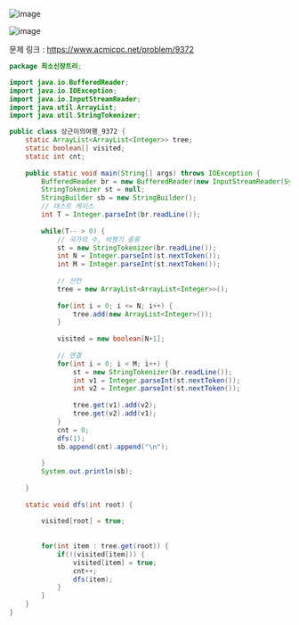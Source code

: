 ![image](https://user-images.githubusercontent.com/74396651/163987520-8fbf2b02-b579-4151-a7f7-e8416f75a46a.png)

![image](https://user-images.githubusercontent.com/74396651/163987563-66e79e33-d33f-4ee0-b20a-ab3f068968c7.png)



문제 링크 : https://www.acmicpc.net/problem/9372


```java
package 최소신장트리;

import java.io.BufferedReader;
import java.io.IOException;
import java.io.InputStreamReader;
import java.util.ArrayList;
import java.util.StringTokenizer;

public class 상근이의여행_9372 {
	static ArrayList<ArrayList<Integer>> tree;
	static boolean[] visited;
	static int cnt;
	
	public static void main(String[] args) throws IOException {
		BufferedReader br = new BufferedReader(new InputStreamReader(System.in));
		StringTokenizer st = null;
		StringBuilder sb = new StringBuilder();
		// 테스트 케이스
		int T = Integer.parseInt(br.readLine());
		
		while(T-- > 0) {
			// 국가의 수, 비행기 종류
			st = new StringTokenizer(br.readLine());
			int N = Integer.parseInt(st.nextToken());
			int M = Integer.parseInt(st.nextToken());
			
			// 선언
			tree = new ArrayList<ArrayList<Integer>>();
			
			for(int i = 0; i <= N; i++) {
				tree.add(new ArrayList<Integer>());
			}
			
			visited = new boolean[N+1];
			
			// 연결
			for(int i = 0; i < M; i++) {
				st = new StringTokenizer(br.readLine());
				int v1 = Integer.parseInt(st.nextToken());
				int v2 = Integer.parseInt(st.nextToken());
				
				tree.get(v1).add(v2);
				tree.get(v2).add(v1);
			}
			cnt = 0;
			dfs(1);
			sb.append(cnt).append("\n");
			
		}
		System.out.println(sb);
		
	}
	
	static void dfs(int root) {
		
		visited[root] = true;
		
		
		for(int item : tree.get(root)) {
			if(!(visited[item])) {
				visited[item] = true;
				cnt++;
				dfs(item);
			}
		}
	}
}

```
